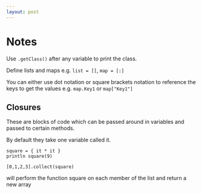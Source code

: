 ```yaml
---
layout: post
---
```


# Notes

Use `.getClass()` after any variable to print the class.

Define lists and maps e.g. `list = []`, `map = [:]`

You can either use dot notation or square brackets notation to reference the keys to get the values e.g. `map.Key1` or `map["Key1"]`

## Closures

These are blocks of code which can be passed around in variables and passed to certain methods.

By default they take one variable called it.

    square = { it * it }
    println square(9)

    [0,1,2,3].collect(square)

will perform the function square on each member of the list and return a new array
